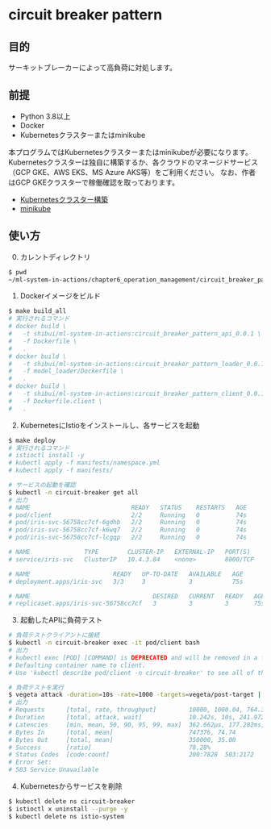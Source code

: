 # circuit breaker pattern

## 目的

サーキットブレーカーによって高負荷に対処します。

## 前提

- Python 3.8以上
- Docker
- Kubernetesクラスターまたはminikube

本プログラムではKubernetesクラスターまたはminikubeが必要になります。
Kubernetesクラスターは独自に構築するか、各クラウドのマネージドサービス（GCP GKE、AWS EKS、MS Azure AKS等）をご利用ください。
なお、作者はGCP GKEクラスターで稼働確認を取っております。

- [Kubernetesクラスター構築](https://kubernetes.io/ja/docs/setup/)
- [minikube](https://kubernetes.io/ja/docs/setup/learning-environment/minikube/)


## 使い方

0. カレントディレクトリ

```sh
$ pwd
~/ml-system-in-actions/chapter6_operation_management/circuit_breaker_pattern
```

1. Dockerイメージをビルド

```sh
$ make build_all
# 実行されるコマンド
# docker build \
# 	-t shibui/ml-system-in-actions:circuit_breaker_pattern_api_0.0.1 \
# 	-f Dockerfile \
# 	.
# docker build \
# 	-t shibui/ml-system-in-actions:circuit_breaker_pattern_loader_0.0.1 \
# 	-f model_loader/Dockerfile \
# 	.
# docker build \
# 	-t shibui/ml-system-in-actions:circuit_breaker_pattern_client_0.0.1 \
# 	-f Dockerfile.client \
# 	.
```

2. KubernetesにIstioをインストールし、各サービスを起動

```sh
$ make deploy
# 実行されるコマンド
# istioctl install -y
# kubectl apply -f manifests/namespace.yml
# kubectl apply -f manifests/

# サービスの起動を確認
$ kubectl -n circuit-breaker get all
# 出力
# NAME                            READY   STATUS    RESTARTS   AGE
# pod/client                      2/2     Running   0          74s
# pod/iris-svc-56758cc7cf-6gdhb   2/2     Running   0          74s
# pod/iris-svc-56758cc7cf-k6wq7   2/2     Running   0          74s
# pod/iris-svc-56758cc7cf-lcgqp   2/2     Running   0          74s

# NAME               TYPE        CLUSTER-IP   EXTERNAL-IP   PORT(S)    AGE
# service/iris-svc   ClusterIP   10.4.3.84    <none>        8000/TCP   74s

# NAME                       READY   UP-TO-DATE   AVAILABLE   AGE
# deployment.apps/iris-svc   3/3     3            3           75s

# NAME                                  DESIRED   CURRENT   READY   AGE
# replicaset.apps/iris-svc-56758cc7cf   3         3         3       75s
```

3. 起動したAPIに負荷テスト

```sh
# 負荷テストクライアントに接続
$ kubectl -n circuit-breaker exec -it pod/client bash
# 出力
# kubectl exec [POD] [COMMAND] is DEPRECATED and will be removed in a future version. Use kubectl kubectl exec [POD] -- [COMMAND] instead.
# Defaulting container name to client.
# Use 'kubectl describe pod/client -n circuit-breaker' to see all of the containers in this pod.

# 負荷テストを実行
$ vegeta attack -duration=10s -rate=1000 -targets=vegeta/post-target | vegeta report -type=text
# 出力
# Requests      [total, rate, throughput]         10000, 1000.04, 764.34
# Duration      [total, attack, wait]             10.242s, 10s, 241.972ms
# Latencies     [min, mean, 50, 90, 95, 99, max]  362.662µs, 177.282ms, 90.438ms, 427.767ms, 672.361ms, 1.419s, 2.929s
# Bytes In      [total, mean]                     747376, 74.74
# Bytes Out     [total, mean]                     350000, 35.00
# Success       [ratio]                           78.28%
# Status Codes  [code:count]                      200:7828  503:2172
# Error Set:
# 503 Service Unavailable
```

4. Kubernetesからサービスを削除

```sh
$ kubectl delete ns circuit-breaker
$ istioctl x uninstall --purge -y
$ kubectl delete ns istio-system
```
